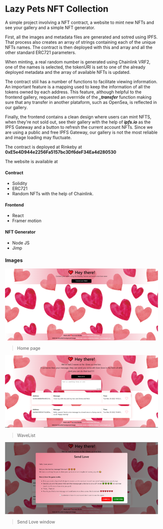 # Lazy Pets NFT Collection

A simple project involving a NFT contract, a website to mint new NFTs and see your gallery and a simple NFT generator.

First, all the images and metadata files are generated and sotred using IPFS. That process also creates an array of strings containing each of the unique NFTs names. The contract is then deployed with this and array and all the other standard ERC721 parameters.

When minting, a real random number is generated using Chainlink VRF2, one of the names is selected, the tokenURI is set to one of the already deployed metadata and the array of available NFTs is updated.

The contract stiil has a number of functions to facilitate viewing information. An important feature is a mapping used to keep the information of all the tokens owned by each address. This feature, although helpful to the frontend gallery, requested an overrride of the ***_transfer*** function making sure that any transfer in another plataform, such as OpenSea, is reflected in our gallery.

Finally, the frontend contains a clean design where users can mint NFTS, when they're not sold out, see their gallery with the help of ***ipfs.io*** as the IPFS Gateway and a button to refresh the current account NFTs. Since we are using a public and free IPFS Gateway, our gallery is not the most reliable and image loading may fluctuate.

The contract is deployed at Rinkeby at **0xE5e4D944e2256Fa5157bc3Df6deF34Ea4d280530**

The website is available at



#### Contract
- Solidity
- ERC721
- Random NFTs with the help of Chainlink.


#### Frontend
- React
- Framer motion

#### NFT Generator
- Node JS
- Jimp


### Images

![](https://github.com/LucasBraida/BuildSpaceTutorials/blob/main/WavePortal/LovePortalHomePage.PNG)

> Home page

![](https://github.com/LucasBraida/BuildSpaceTutorials/blob/main/WavePortal/LovePortalWaveList.PNG)

> WaveList

![](https://github.com/LucasBraida/BuildSpaceTutorials/blob/main/WavePortal/LovePortalSendLove.PNG)

> Send Love window
